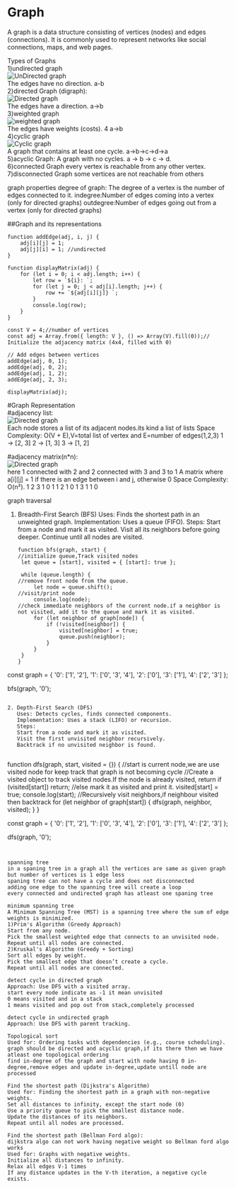 # Graph

A graph is a data structure consisting of vertices (nodes) and edges (connections). It is commonly used to represent networks like social connections, maps, and web pages.

Types of Graphs<br>
1)undirected graph<br>
![UnDirected graph](./img/ud-graph.png) <br>
The edges have no direction.
a-b<br>
2)directed Graph (digraph):<br>
![Directed graph](./img/dg-graph.png) <br>
The edges have a direction.
a->b<br>
3)weighted graph<br>
![weighted graph](./img/wg-graph.png) <br>
The edges have weights (costs).
4
a->b<br>
4)cyclic graph<br>
![Cyclic graph](./img/cg-graph.png) <br>
A graph that contains at least one cycle.
a->b->c->d->a<br>
5)acyclic Graph:
A graph with no cycles.
a → b → c → d.<br>
6)connected Graph
every vertex is reachable from any other vertex.<br>
7)disconnected Graph
some vertices are not reachable from others

graph properties
degree of graph: The degree of a vertex is the number of edges connected to it.
indegree:Number of edges coming into a vertex (only for directed graphs)
outdegree:Number of edges going out from a vertex (only for directed graphs)

##Graph and its representations

```
function addEdge(adj, i, j) {
    adj[i][j] = 1;
    adj[j][i] = 1; //undirected
}

function displayMatrix(adj) {
    for (let i = 0; i < adj.length; i++) {
        let row = `${i}: `;
        for (let j = 0; j < adj[i].length; j++) {
            row += `${adj[i][j]} `;
        }
        console.log(row);
    }
}

const V = 4;//number of vertices
const adj = Array.from({ length: V }, () => Array(V).fill(0));// Initialize the adjacency matrix (4x4, filled with 0)

// Add edges between vertices
addEdge(adj, 0, 1);
addEdge(adj, 0, 2);
addEdge(adj, 1, 2);
addEdge(adj, 2, 3);

displayMatrix(adj);
```

#Graph Representation<br>
#adjacency list:<br>
![Directed graph](./img/al-graph.png) <br>
Each node stores a list of its adjacent nodes.its kind a list of lists
Space Complexity: O(V + E),V=total list of vertex and E=number of edges(1,2,3)
1 → [2, 3]
2 → [1, 3]
3 → [1, 2]

#adjacency matrix(n\*n):<br>
![Directed graph](./img/am-graph.png) <br>
here 1 connected with 2 and 2 connected with 3 and 3 to 1
A matrix where a[i][j] = 1 if there is an edge between i and j, otherwise 0
Space Complexity: O(n²).
1 2 3
1 0 1 1
2 1 0 1
3 1 1 0

graph traversal

1. Breadth-First Search (BFS)
   Uses: Finds the shortest path in an unweighted graph.
   Implementation: Uses a queue (FIFO).
   Steps:
   Start from a node and mark it as visited.
   Visit all its neighbors before going deeper.
   Continue until all nodes are visited.

   ```
   function bfs(graph, start) {
   //initialize queue,Track visited nodes
    let queue = [start], visited = { [start]: true };

    while (queue.length) {
   //remove front node from the queue.
        let node = queue.shift();
   //visit/print node
        console.log(node);
   //check immediate neighbors of the current node.if a neighbor is not visited, add it to the queue and mark it as visited.
        for (let neighbor of graph[node]) {
            if (!visited[neighbor]) {
                visited[neighbor] = true;
                queue.push(neighbor);
            }
        }
    }
   }
   ```

const graph = {
'0': ['1', '2'],
'1': ['0', '3', '4'],
'2': ['0'],
'3': ['1'],
'4': ['2', '3']
};

bfs(graph, '0');

```

2. Depth-First Search (DFS)
   Uses: Detects cycles, finds connected components.
   Implementation: Uses a stack (LIFO) or recursion.
   Steps:
   Start from a node and mark it as visited.
   Visit the first unvisited neighbor recursively.
   Backtrack if no unvisited neighbor is found.


```

function dfs(graph, start, visited = {}) {
//start is current node,we are use visited node for keep track that graph is not becoming cycle
//Create a visited object to track visited nodes.If the node is already visited, return
if (visited[start]) return;
//else mark it as visited and print it.
visited[start] = true;
console.log(start);
//Recursively visit neighbors,if neighbour visited then backtrack
for (let neighbor of graph[start]) {
dfs(graph, neighbor, visited);
}
}

const graph = {
'0': ['1', '2'],
'1': ['0', '3', '4'],
'2': ['0'],
'3': ['1'],
'4': ['2', '3']
};

dfs(graph, '0');

```


spanning tree
in a spaning tree in a graph all the vertices are same as given graph but number of vertices is 1 edge less
spaning tree can not have a cycle and does not disconnected
adding one edge to the spanning tree will create a loop
every connected and undirected graph has atleast one spaning tree

minimum spanning tree
A Minimum Spanning Tree (MST) is a spanning tree where the sum of edge weights is minimized.
1)Prim's Algorithm (Greedy Approach)
Start from any node.
Pick the smallest weighted edge that connects to an unvisited node.
Repeat until all nodes are connected.
2)Kruskal's Algorithm (Greedy + Sorting)
Sort all edges by weight.
Pick the smallest edge that doesn’t create a cycle.
Repeat until all nodes are connected.

detect cycle in directed graph
Approach: Use DFS with a visited array.
start every node indicate as -1 it mean unvisited
0 means visited and in a stack
1 means visited and pop out from stack,completely processed

detect cycle in undirected graph
Approach: Use DFS with parent tracking.

Topological sort
Used for: Ordering tasks with dependencies (e.g., course scheduling).
graph should be directed and acyclic graph,if its there then we have atleast one topological ordering
find in-degree of the graph and start with node having 0 in-degree,remove edges and update in-degree,update untill node are processed

Find the shortest path (Dijkstra's Algorithm)
Used for: Finding the shortest path in a graph with non-negative weights.
Set all distances to infinity, except the start node (0)
Use a priority queue to pick the smallest distance node.
Update the distances of its neighbors.
Repeat until all nodes are processed.

Find the shortest path (Bellman Ford algo):
dijkstra algo can not work having negative weight so Bellman ford algo works
Used for: Graphs with negative weights.
Initialize all distances to infinity.
Relax all edges V-1 times
If any distance updates in the V-th iteration, a negative cycle exists.



```
